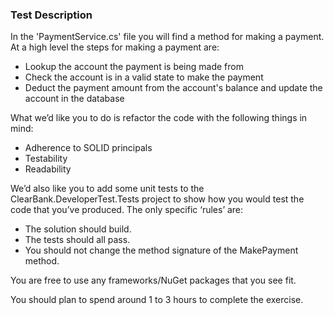 ### Test Description

In the 'PaymentService.cs' file you will find a method for making a payment. At a high level the steps for making a payment are:

- Lookup the account the payment is being made from
- Check the account is in a valid state to make the payment
- Deduct the payment amount from the account's balance and update the account in the database

What we’d like you to do is refactor the code with the following things in mind:

- Adherence to SOLID principals
- Testability
- Readability

We’d also like you to add some unit tests to the ClearBank.DeveloperTest.Tests project to show how you would test the code that you’ve produced. The only specific ‘rules’ are:

- The solution should build.
- The tests should all pass.
- You should not change the method signature of the MakePayment method.

You are free to use any frameworks/NuGet packages that you see fit.

You should plan to spend around 1 to 3 hours to complete the exercise.
